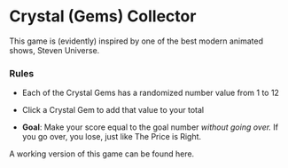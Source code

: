 # Crystal (Gems) Collector

This game is (evidently) inspired by one of the best modern animated shows, Steven Universe. 

### Rules

- Each of the Crystal Gems has a randomized number value from 1 to 12
- Click a Crystal Gem to add that value to your total

- **Goal**: Make your score equal to the goal number *without going over.* If you go over, you lose, just like The Price is Right.

A working version of this game can be found here. 
